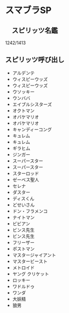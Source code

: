 # スマブラSP
## 　スピリッツ名鑑
1242/1413

## スピリッツ呼び出し
* アルデンテ
* ウィスピーウッズ
* ウィスピーウッズ
* ウソッキー
* ウンババ
* エイブルシスターズ
* オクトマン
* オバケマリオ
* オバケマリオ
* キャンディーコング
* キュレム
* キュレム
* ギラヒム
* ジンガー
* スーパースター
* スーパースター
* スターロッド
* ゼーベス聖人
* セレナ
* ダスター
* ディスくん
* どせいさん
* ドン・フラメンコ
* ナイトマン
* ビビアン
* ビンス先生
* ビンス先生
* フリーザー
* ポストマン
* マスタージャイアント
* マスタービースト
* メトロイド
* ヤング クリケット
* ロッキー
* ワドルドゥ
* ワンダ
* 大妖精
* 狼男